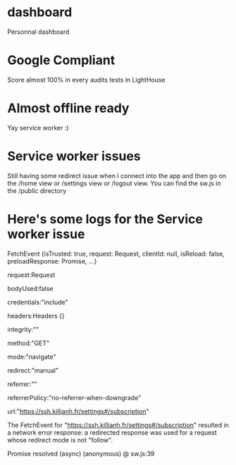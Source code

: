# dashboard
Personnal dashboard

# Google Compliant
Score almost 100% in every audits tests in LightHouse

# Almost offline ready

Yay service worker :)

# Service worker issues

Still having some redirect issue when I connect into the app and then go on the /home view or /settings view or /logout view.
You can find the sw.js in the /public directory

# Here's some logs for the Service worker issue

FetchEvent {isTrusted: true, request: Request, clientId: null, isReload: false, preloadResponse: Promise, …}

request:Request

bodyUsed:false

credentials:"include"

headers:Headers {}

integrity:""

method:"GET"

mode:"navigate"

redirect:"manual"

referrer:""

referrerPolicy:"no-referrer-when-downgrade"

url:"https://ssh.killianh.fr/settings#/subscription"

The FetchEvent for "https://ssh.killianh.fr/settings#/subscription" resulted in a network error response: a redirected response was used for a request whose redirect mode is not "follow".

Promise resolved (async)
(anonymous) @ sw.js:39
